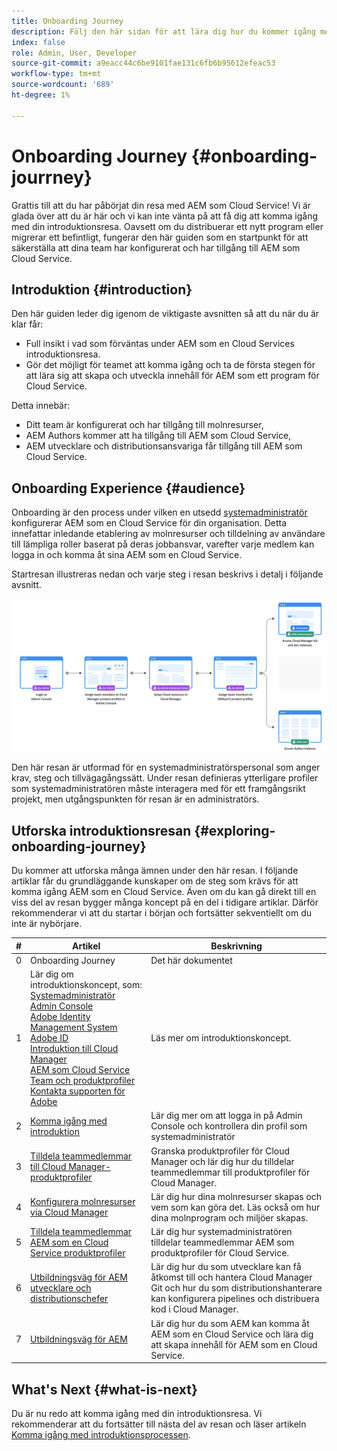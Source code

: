 ```yaml
---
title: Onboarding Journey
description: Följ den här sidan för att lära dig hur du kommer igång med en introduktionsresa
index: false
role: Admin, User, Developer
source-git-commit: a9eacc44c6be9101fae131c6fb6b95612efeac53
workflow-type: tm+mt
source-wordcount: '689'
ht-degree: 1%

---
```


# Onboarding Journey {#onboarding-jourrney}

Grattis till att du har påbörjat din resa med AEM som Cloud Service! Vi är glada över att du är här och vi kan inte vänta på att få dig att komma igång med din introduktionsresa. Oavsett om du distribuerar ett nytt program eller migrerar ett befintligt, fungerar den här guiden som en startpunkt för att säkerställa att dina team har konfigurerat och har tillgång till AEM som Cloud Service.

## Introduktion {#introduction}

Den här guiden leder dig igenom de viktigaste avsnitten så att du när du är klar får:

* Full insikt i vad som förväntas under AEM som en Cloud Services introduktionsresa.
* Gör det möjligt för teamet att komma igång och ta de första stegen för att lära sig att skapa och utveckla innehåll för AEM som ett program för Cloud Service.

Detta innebär:

* Ditt team är konfigurerat och har tillgång till molnresurser,
* AEM Authors kommer att ha tillgång till AEM som Cloud Service,
* AEM utvecklare och distributionsansvariga får tillgång till AEM som Cloud Service.


## Onboarding Experience {#audience}

Onboarding är den process under vilken en utsedd [systemadministratör](https://experienceleague.adobe.com/docs/experience-manager-cloud-service/onboarding/onboarding-concepts/system-administrator.html?lang=en) konfigurerar AEM som en Cloud Service för din organisation. Detta innefattar inledande etablering av molnresurser och tilldelning av användare till lämpliga roller baserat på deras jobbansvar, varefter varje medlem kan logga in och komma åt sina AEM som en Cloud Service.

Startresan illustreras nedan och varje steg i resan beskrivs i detalj i följande avsnitt.

![](/help/journey-onboarding/assets/onboarding-journey.png)

Den här resan är utformad för en systemadministratörspersonal som anger krav, steg och tillvägagångssätt. Under resan definieras ytterligare profiler som systemadministratören måste interagera med för ett framgångsrikt projekt, men utgångspunkten för resan är en administratörs.

## Utforska introduktionsresan {#exploring-onboarding-journey}

Du kommer att utforska många ämnen under den här resan. I följande artiklar får du grundläggande kunskaper om de steg som krävs för att komma igång AEM som en Cloud Service. Även om du kan gå direkt till en viss del av resan bygger många koncept på en del i tidigare artiklar. Därför rekommenderar vi att du startar i början och fortsätter sekventiellt om du inte är nybörjare.

| # | Artikel | Beskrivning |
|---|---|---|
| 0 | Onboarding Journey | Det här dokumentet |
| 1 | Lär dig om introduktionskoncept, som:<br>[Systemadministratör](https://experienceleague.adobe.com/docs/experience-manager-cloud-service/onboarding/onboarding-concepts/system-administrator.html?lang=en)<br>[Admin Console](https://experienceleague.adobe.com/docs/experience-manager-cloud-service/onboarding/onboarding-concepts/admin-console.html?lang=en)<br>[Adobe Identity Management System](https://experienceleague.adobe.com/docs/experience-manager-cloud-service/onboarding/onboarding-concepts/ims.html?lang=en)<br>[Adobe ID](https://experienceleague.adobe.com/docs/experience-manager-cloud-service/onboarding/onboarding-concepts/adobe-id.html?lang=en)<br>[Introduktion till Cloud Manager](https://experienceleague.adobe.com/docs/experience-manager-cloud-service/onboarding/onboarding-concepts/cloud-manager-introduction.html?lang=en)<br>[AEM som Cloud Service Team och produktprofiler](https://experienceleague.adobe.com/docs/experience-manager-cloud-service/onboarding/onboarding-concepts/aem-cs-team-product-profiles.html?lang=en)<br>[Kontakta supporten för Adobe](https://experienceleague.adobe.com/docs/experience-manager-cloud-service/onboarding/onboarding-concepts/onboarding-help-resources.html?lang=en) | Läs mer om introduktionskoncept. |
| 2 | [Komma igång med introduktion](/help/journey-onboarding/sysadmin/get-started-onboarding-journey.md) | Lär dig mer om att logga in på Admin Console och kontrollera din profil som systemadministratör |
| 3 | [Tilldela teammedlemmar till Cloud Manager-produktprofiler](/help/journey-onboarding/sysadmin/assign-team-members-cloud-manager.md) | Granska produktprofiler för Cloud Manager och lär dig hur du tilldelar teammedlemmar till produktprofiler för Cloud Manager. |
| 4 | [Konfigurera molnresurser via Cloud Manager](/help/journey-onboarding/sysadmin/setup-cloud-resources-via-cloud-manager.md) | Lär dig hur dina molnresurser skapas och vem som kan göra det. Läs också om hur dina molnprogram och miljöer skapas. |
| 5 | [Tilldela teammedlemmar AEM som en Cloud Service produktprofiler](/help/journey-onboarding/sysadmin/assign-team-members-aem-cloud-service.md) | Lär dig hur systemadministratören tilldelar teammedlemmar AEM som produktprofiler för Cloud Service. |
| 6 | [Utbildningsväg för AEM utvecklare och distributionschefer](/help/journey-onboarding/sysadmin/learning-path-developers-deploymentmanagers.md) | Lär dig hur du som utvecklare kan få åtkomst till och hantera Cloud Manager Git och hur du som distributionshanterare kan konfigurera pipelines och distribuera kod i Cloud Manager. |
| 7 | [Utbildningsväg för AEM](/help/journey-onboarding/sysadmin/learning-path-aem-users.md) | Lär dig hur du som AEM kan komma åt AEM som en Cloud Service och lära dig att skapa innehåll för AEM som en Cloud Service. |

## What&#39;s Next {#what-is-next}

Du är nu redo att komma igång med din introduktionsresa. Vi rekommenderar att du fortsätter till nästa del av resan och läser artikeln [Komma igång med introduktionsprocessen](/help/journey-onboarding/sysadmin/get-started-onboarding-journey.md).